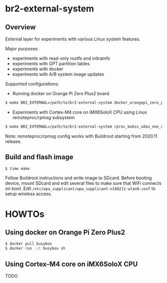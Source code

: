 # br2-external-system

## Overview

External layer for experiments with various Linux system features.

Major purposes:
* experiments with read-only rootfs and initramfs
* experiments with GPT partition tables
* experiments with docker
* experiments with A/B system image updates

Supported configurations:

* Running docker on Orange Pi Zero Plus2 board
```bash
$ make BR2_EXTERNAL=/path/to/br2-external-system docker_orangepi_zero_plus2_defconfig
```

* Experiments with Cortex-M4 core on iMX6SoloX CPU using Linux remoteproc/rpmsg subsystem
```bash
$ make BR2_EXTERNAL=/path/to/br2-external-system rproc_mx6sx_udoo_neo_defconfig
```

Note: remoteproc/rpmsg config works with Buildroot starting from 2020.11 release.

## Build and flash image

```bash
$ time make
```

Follow Buildroot instructions and write image to SDcard. Before booting device, mount SDcard and edit several files to make sure that WiFi connects on boot.
Edit `/etc/wpa_supplicant/wpa_supplicant-nl80211-wlan0.conf` to setup wireless access.

# HOWTOs

## Using docker on Orange Pi Zero Plus2

```bash
$ docker pull busybox
$ docker run -it busybox sh
```

## Using Cortex-M4 core on iMX6SoloX CPU

TODO

